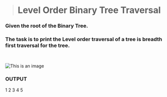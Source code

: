 > # Level Order Binary Tree Traversal
### Given the root of the Binary Tree. 
### The task is to print the Level order traversal of a tree is breadth first traversal for the tree. 
<BR>
  

![This is an image](https://media.geeksforgeeks.org/wp-content/cdn-uploads/level_order_traversal.png)
  <BR>
    
###  OUTPUT
1
2 3
4 5 


